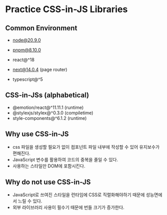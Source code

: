 # Practice CSS-in-JS Libraries

## Common Environment

- node@20.9.0
- pnpm@8.10.0

- react@^18
- next@14.0.4 (page router)
- typescript@^5

## CSS-in-JSs (alphabetical)

- @emotion/react@^11.11.1 (runtime)
- @stylexjs/stylex@^0.3.0 (compiletime)
- style-components@^6.1.2 (runtime)

## Why use CSS-in-JS

- css 파일을 생성할 필요가 없이 컴포넌트 파일 내부에 작성할 수 있어 유지보수가 편해진다.
- JavaScript 변수를 활용하여 코드의 중복을 줄일 수 있다.
- 사용하는 스타일만 DOM에 포함시킨다.

## Why do not use CSS-in-JS

- JavaScript로 쓰여진 스타일을 런타임에 CSS로 직렬화해야하기 때문에 성능면에서 느릴 수 있다.
- 외부 라이브러리 사용이 필수기 때문에 번들 크기가 증가한다.
